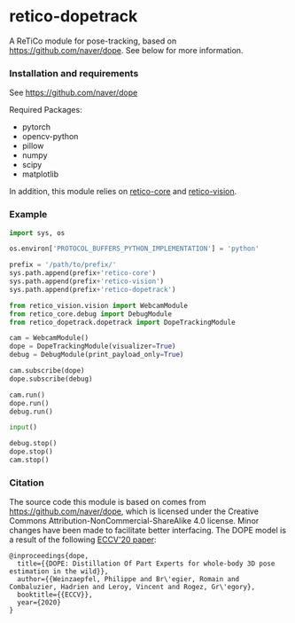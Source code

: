 # retico-dopetrack
A ReTiCo module for pose-tracking, based on https://github.com/naver/dope. 
See below for more information.

### Installation and requirements

See https://github.com/naver/dope 

Required Packages:  
- pytorch  
- opencv-python  
- pillow  
- numpy  
- scipy  
- matplotlib  

In addition, this module relies on [retico-core](https://github.com/retico-team/retico-core) 
and [retico-vision](https://github.com/retico-team/retico-vision).


### Example
```python
import sys, os

os.environ['PROTOCOL_BUFFERS_PYTHON_IMPLEMENTATION'] = 'python'

prefix = '/path/to/prefix/'
sys.path.append(prefix+'retico-core')
sys.path.append(prefix+'retico-vision')
sys.path.append(prefix+'retico-dopetrack')

from retico_vision.vision import WebcamModule 
from retico_core.debug import DebugModule
from retico_dopetrack.dopetrack import DopeTrackingModule

cam = WebcamModule()
dope = DopeTrackingModule(visualizer=True)
debug = DebugModule(print_payload_only=True)

cam.subscribe(dope)
dope.subscribe(debug)

cam.run()
dope.run()
debug.run()

input()

debug.stop()
dope.stop()
cam.stop()
```

### Citation
The source code this module is based on comes from https://github.com/naver/dope, which is 
licensed under the Creative Commons Attribution-NonCommercial-ShareAlike 4.0 license. Minor 
changes have been made to facilitate better interfacing. The DOPE model is a result of the 
following [ECCV'20 paper](https://www.ecva.net/papers/eccv_2020/papers_ECCV/papers/123710375.pdf):

```
@inproceedings{dope,
  title={{DOPE: Distillation Of Part Experts for whole-body 3D pose estimation in the wild}},
  author={{Weinzaepfel, Philippe and Br\'egier, Romain and Combaluzier, Hadrien and Leroy, Vincent and Rogez, Gr\'egory},
  booktitle={{ECCV}},
  year={2020}
}
```
